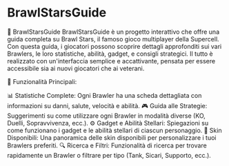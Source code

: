 # BrawlStarsGuide

📖 BrawlStarsGuide
BrawlStarsGuide è un progetto interattivo che offre una guida completa su Brawl Stars, il famoso gioco multiplayer della Supercell. Con questa guida, i giocatori possono scoprire dettagli approfonditi sui vari Brawlers, le loro statistiche, abilità, gadget, e consigli strategici. Il tutto è realizzato con un'interfaccia semplice e accattivante, pensata per essere accessibile sia ai nuovi giocatori che ai veterani.

🚀 Funzionalità Principali:

📊 Statistiche Complete: Ogni Brawler ha una scheda dettagliata con informazioni su danni, salute, velocità e abilità.
🎮 Guida alle Strategie: Suggerimenti su come utilizzare ogni Brawler in modalità diverse (KO, Duelli, Sopravvivenza, ecc.).
⚙️ Gadget e Abilità Stellari: Spiegazioni su come funzionano i gadget e le abilità stellari di ciascun personaggio.
🏅 Skin Disponibili: Una panoramica delle skin disponibili per personalizzare i tuoi Brawlers preferiti.
🔍 Ricerca e Filtri: Funzionalità di ricerca per trovare rapidamente un Brawler o filtrare per tipo (Tank, Sicari, Supporto, ecc.).